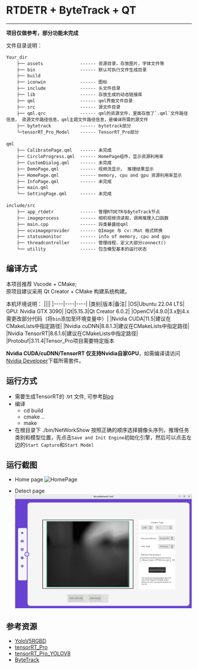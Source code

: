 
# RTDETR + ByteTrack + QT 
---
**项目仅做参考，部分功能未完成**

文件目录说明：
```
Your_dir
    ├── assets              ------ 资源目录，存放图片，字体文件等
    ├── bin                 ------ 默认可执行文件生成目录
    ├── build
    ├── iconwin             ------ 图标
    ├── include             ------ 头文件目录
    ├── lib                 ------ 存放生成的动态链接库
    ├── qml                 ------ qml界面文件目录
    ├── src                 ------ 源文件目录
    ├── qml.qrc             ------ qml的资源文件，里面存放了`.qml`文件路径信息， 资源文件路径信息，qml主题文件路径信息，是编译所需的源文件
    ├── bytetrack           ------ bytetrack部分
    └─tensorRT_Pro_Model    ------ TensorRT_Pro部分

qml
    ├── CalibratePage.qml   ------ 未完成
    ├── CircleProgress.qml  ------ HomePage组件，显示资源利用率
    ├── CustomDialog.qml    ------ 未完成
    ├── DemoPage.qml        ------ 视频流显示， 推理结果显示
    ├── HomePage.qml        ------ memory, cpu and gpu 资源利用率显示
    ├── InfoPage.qml        ------ 未完成
    ├── main.qml
    └── SettingPage.qml     ------ 未完成

include/src
    ├── app_rtdetr          ------ 管理RTDETR与ByteTrack节点
    ├── imageprocess        ------ 相机视频流读取，调用推理入口函数
    ├── main.cpp            ------ 将类暴露给qml
    ├── ocvimageprovider    ------ QImage 与 cv::Mat 格式转换
    ├── statusmonitor       ------ info of memory, cpu and gpu
    ├── threadcontroller    ------ 管理线程，定义大部分connect()
    └── utility             ------ 包含模型基本的运行状态
```

## 编译方式
本项目推荐 Vscode + CMake;  
原项目建议采用 Qt Creator + CMake 构建系统构建。


本机环境说明：
||||
|----|----|----|
|类别|版本|备注|
|OS|Ubuntu 22.04 LTS| GPU: Nvidia GTX 3090|
|Qt|5.15.3|Qt Creator 6.0.2|
|OpenCV|4.9.0|3.x到4.x需更改部分代码（将`bin`添加至环境变量中）|
|Nvidia CUDA|11.5|建议在CMakeLists中指定路径|
|Nvidia cuDNN|8.8.1.3|建议在CMakeLists中指定路径|
|Nvidia TensorRT|8.6.1.6|建议在CMakeLists中指定路径|
|Protobuf|3.11.4|Tensor_Pro项目需要特定版本



**Nvidia CUDA/cuDNN/TensorRT 仅支持Nvidia自家GPU**，如需编译请访问[Nvidia Developer](https://developer.nvidia.com/)下载所需套件。


## 运行方式
+ 需要生成TensorRT的 .trt 文件, 可参考[Blog](https://blog.csdn.net/qq_40672115/article/details/134356250)
+ 编译  
  + cd build
  + cmake ..
  + make
+ 在根目录下 ./bin/NetWorkShow 按照正确的顺序选择摄像头序列，推理任务类别和模型位置，先点击`Save and Init Engine`初始化引擎，然后可以点击左边的`Start Capture`和`Start Model`

## 运行截图

+ Home page
![HomePage](assets/homepage.png)

+ Detect page
![DetectPage](assets/detectpage.png)


## 参考资源
+ [YoloV5RGBD](https://github.com/parker-int64/yolov5-RGBD)
+ [tensorRT_Pro](https://github.com/shouxieai/tensorRT_Pro)
+ [tensorRT_Pro_YOLOV8](https://github.com/Melody-Zhou/tensorRT_Pro-YOLOv8)
+ [ByteTrack](https://github.com/ifzhang/ByteTrack)

